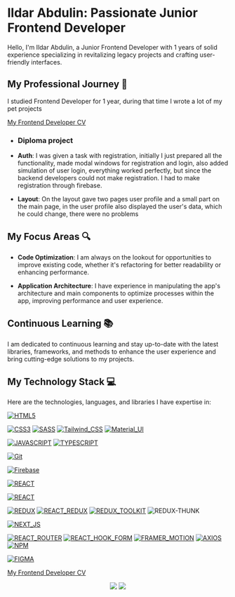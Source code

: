 # Ildar Abdulin: Passionate Junior Frontend Developer

Hello, I'm Ildar Abdulin, a Junior Frontend Developer with 1 years of solid experience specializing in revitalizing legacy projects and crafting user-friendly interfaces.

## My Professional Journey 🚀

I studied Frontend Developer for 1 year, during that time I wrote a lot of my pet projects

[My Frontend Developer CV](https://cv-teal.vercel.app/)

- ### Diploma project

- **Auth**: I was given a task with registration, initially I just prepared all the functionality, made modal windows for registration and login, also added simulation of user login, everything worked perfectly, but since the backend developers could not make registration. I had to make registration through firebase.

- **Layout**: On the layout gave two pages user profile and a small part on the main page, in the user profile also displayed the user's data, which he could change, there were no problems

## My Focus Areas 🔍

- **Code Optimization**: I am always on the lookout for opportunities to improve existing code, whether it's refactoring for better readability or enhancing performance.

- **Application Architecture**: I have experience in manipulating the app's architecture and main components to optimize processes within the app, improving performance and user experience.

## Continuous Learning 📚

I am dedicated to continuous learning and stay up-to-date with the latest libraries, frameworks, and methods to enhance the user experience and bring cutting-edge solutions to my projects.

## My Technology Stack 💻

Here are the technologies, languages, and libraries I have expertise in:

[![HTML5](https://img.shields.io/badge/HTML5-orange.svg?style=for-the-badge&logo=html&logoColor=white)](https://ru.wikipedia.org/wiki/HTML5)

[![CSS3](https://img.shields.io/badge/CSS3-blue.svg?style=for-the-badge&logo=css&logoColor=white)](https://ru.wikipedia.org/wiki/CSS)
[![SASS](https://img.shields.io/badge/SASS-CF649A.svg?style=for-the-badge&logo=sass&logoColor=white)](https://ru.wikipedia.org/wiki/CSS)
[![Tailwind_CSS](https://img.shields.io/badge/Tailwind_CSS-38BDF8.svg?style=for-the-badge&logo=tailwind-css&logoColor=white)](https://tailwindcss.com/)
[![Material_UI](https://img.shields.io/badge/Material_UI-blue.svg?style=for-the-badge&logo=mui&logoColor=white)](https://mui.com/)

[![JAVASCRIPT](https://img.shields.io/badge/JAVASCRIPT-F7E018.svg?style=for-the-badge&logo=javascript&logoColor=white)](https://ru.wikipedia.org/wiki/JavaScript)
[![TYPESCRIPT](https://img.shields.io/badge/TYPESCRIPT-3178C6.svg?style=for-the-badge&logo=typescript&logoColor=white)](https://www.typescriptlang.org/)

[![Git](https://img.shields.io/static/v1?label=&message=Git&color=%23F05032&style=for-the-badge&logo=git&logoColor=%23FFFFFF)](https://git-scm.com/)

[![Firebase](https://img.shields.io/static/v1?label=&message=Firebase&color=%23FFCA28&style=for-the-badge&logo=firebase&logoColor=%23FFFFFF)](https://firebase.google.com/?gad_source=1)

[![REACT](https://img.shields.io/static/v1?label=&message=Firebase&color=%23FFCA28&style=for-the-badge&logo=firebase&logoColor=%23FFFFFF)](https://firebase.google.com/?gad_source=1)

[![REACT](https://img.shields.io/badge/react-58C4DC.svg?style=for-the-badge&logo=react&logoColor=white)](https://react.dev/)

[![REDUX](https://img.shields.io/badge/redux-764ABC.svg?style=for-the-badge&logo=redux&logoColor=white)](https://redux.js.org/)
[![REACT_REDUX](https://img.shields.io/badge/REACT_REDUX-764ABC.svg?style=for-the-badge&logo=redux&logoColor=white)](https://react-redux.js.org/)
[![REDUX_TOOLKIT](https://img.shields.io/badge/REDUX_TOOLKIT-764ABC.svg?style=for-the-badge&logo=redux&logoColor=white)](https://redux-toolkit.js.org/)
![REDUX-THUNK](https://img.shields.io/badge/REDUX_THUNK-764ABC.svg?style=for-the-badge&logo=redux&logoColor=white)

[![NEXT_JS](https://img.shields.io/badge/next.js-000000?style=for-the-badge&logo=nextdotjs&logoColor=white)](https://nextjs.org/)

[![REACT_ROUTER](https://img.shields.io/badge/REACT_ROUTER-CA4245?style=for-the-badge&logo=react-router&logoColor=white)](https://reactrouter.com/en/main)
[![REACT_HOOK_FORM](https://img.shields.io/badge/REACT_HOOK_FORM-EA4E84?style=for-the-badge&logo=react-hook&logoColor=white)](https://www.react-hook-form.com/)
[![FRAMER_MOTION](https://img.shields.io/badge/FRAMER_MOTION-C936EE?style=for-the-badge&logo=framer-motion&logoColor=white)](https://www.framer.com/motion/)
[![AXIOS](https://img.shields.io/badge/AXIOS-764ABC?style=for-the-badge&logo=axios&logoColor=white)](https://axios-http.com/ru/docs/intro)
[![NPM](https://img.shields.io/badge/NPM-C12E3D?style=for-the-badge&logo=npm&logoColor=white)](https://www.npmjs.com/)

[![FIGMA](https://img.shields.io/badge/FIGMA-FF7262?style=for-the-badge&logo=figma&logoColor=white)](https://www.figma.com/)

[My Frontend Developer CV](https://cv-teal.vercel.app/)

<div align="center">
  <a href="https://t.me/RdQeWaEd"><img src="https://img.shields.io/badge/Telegram-2CA5E0?style=for-the-badge&logo=telegram&logoColor=white"/></a>
  <a href="mailto:iabdulin377@gmail.com"><img src="https://img.shields.io/badge/Gmail-D14836?style=for-the-badge&logo=gmail&logoColor=white"/></a>
</div>
<div align="center">
<!-- <div align="center">
  <a href="https://github.com/timplifier"><img alt="GitHub Status" src="https://github-readme-stats.vercel.app/api?username=timplifier&number_format=long&show_icons=true&include_all_commits=true&count_private=true&theme=solarized-dark"/></a>
</div> -->

